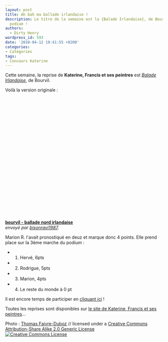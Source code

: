 ```yaml
---
layout: post
title: Ah bah ma ballade irlandaise !
description: Le titre de la semaine est la {Balade Irlandaise}, de Bourvil. On a un
  podium !
authors:
  - Dirty Henry
wordpress_id: 593
date: '2010-04-12 19:41:55 +0200'
categories:
- Catégories
tags:
- Concours Katerine
---
```

Cette semaine, la reprise de __Katerine, Francis et ses peintres__ est [*Balade Irlandaise*](http://www.katerinefrancisetsespeintres.com/15.html), de Bourvil.

Voilà la version originale : 

<object width="480" height="393"><param name="movie" value="http://www.dailymotion.com/swf/video/xk5w7"></param><param name="allowFullScreen" value="true"></param><param name="allowScriptAccess" value="always"></param><embed type="application/x-shockwave-flash" src="http://www.dailymotion.com/swf/video/xk5w7" width="480" height="393" allowfullscreen="true" allowscriptaccess="always"></embed></object><br /><b><a href="http://www.dailymotion.com/video/xk5w7_bourvil-ballade-nord-irlandaise">bourvil - ballade nord irlandaise</a></b><br /><i>envoy&eacute; par <a href="http://www.dailymotion.com/bisonravi1987">bisonravi1987</a>.</i>

Marion R. l'avait pronostiqué en deuz et marque donc 4 points. Elle prend place sur la 3ème marche du podium :

- 1. Hervé, 6pts
- 2. Rodrigue, 5pts
- 3. Marion, 4pts
- 4. Le reste du monde à 0 pt

Il est encore temps de participer en [cliquant ici](569) !

Toutes les reprises sont disponibles sur [le site de Katerine, Francis et ses peintres](http://www.katerinefrancisetsespeintres.com/)...

Photo : [Thomas Faivre-Duboz](http://www.flickr.com/photos/tfa/) // licensed under a <a rel="license" href="http://creativecommons.org/licenses/by-sa/2.0/">Creative Commons Attribution-Share Alike 2.0 Generic License</a><br />
<a rel="license" href="http://creativecommons.org/licenses/by-sa/2.0/"><img alt="Creative Commons License" style="border-width:0" src="http://i.creativecommons.org/l/by-sa/2.0/88x31.png" /></a>
